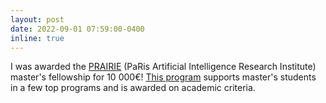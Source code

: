 ```yaml
---
layout: post
date: 2022-09-01 07:59:00-0400
inline: true
---
```

I was awarded the [PRAIRIE](https://prairie-institute.fr/) (PaRis Artificial Intelligence Research Institute) master's fellowship for 10 000€! [This program](https://prairie-institute.fr/2022/04/07/applications-for-prairie-master-fellowships-2022-23-are-open/) supports master's students in a few top programs and is awarded on academic criteria.